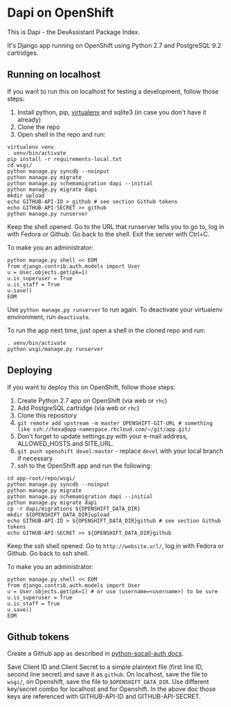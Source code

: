 Dapi on OpenShift
=================

This is Dapi - the DevAssistant Package Index.

It's Django app running on OpenShift using Python 2.7 and PostgreSQL 9.2 cartridges.

Running on localhost
--------------------

If you want to run this on localhost for testing a development, follow those steps:

 1. Install python, pip, [virtualenv](https://pypi.python.org/pypi/virtualenv) and sqlite3 (in case you don't have it already)
 2. Clone the repo
 3. Open shell in the repo and run:

````
virtualenv venv
. venv/bin/activate
pip install -r requirements-local.txt
cd wsgi/
python manage.py syncdb --noinput
python manage.py migrate
python manage.py schemamigration dapi --initial
python manage.py migrate dapi
mkdir upload
echo GITHUB-API-ID > github # see section Github tokens
echo GITHUB-API-SECRET >> github
python manage.py runserver
````

Keep the shell opened. Go to the URL that runserver tells you to go to, log in with Fedora or Github. Go back to the shell. Exit the server with Ctrl+C.

To make you an administrator:

```
python manage.py shell << EOM
from django.contrib.auth.models import User
u = User.objects.get(pk=1)
u.is_superuser = True
u.is_staff = True
u.save()
EOM
````

Use `python manage.py runserver` to run again. To deactivate your virtualenv environment, run `deactivate`.

To run the app next time, just open a shell in the cloned repo and run:

````
. venv/bin/activate
python wsgi/manage.py runserver
````

Deploying
---------

If you want to deploy this on OpenShift, follow those steps:

 1. Create Python 2.7 app on OpenShift (via web or `rhc`)
 2. Add PostgreSQL cartridge (via web or `rhc`)
 3. Clone this repository
 4. `git remote add upstream -m master OPENSHIFT-GIT-URL # something like ssh://hexa@app-namespace.rhcloud.com/~/git/app.git/`
 5. Don't forget to update settings.py with your e-mail address, ALLOWED_HOSTS and SITE_URL.
 6. `git push openshift devel:master` - replace `devel` with your local branch if necessary
 7. ssh to the OpenShift app and run the following:

````
cd app-root/repo/wsgi/
python manage.py syncdb --noinput
python manage.py migrate
python manage.py schemamigration dapi --initial
python manage.py migrate dapi
cp -r dapi/migrations ${OPENSHIFT_DATA_DIR}
mkdir ${OPENSHIFT_DATA_DIR}upload
echo GITHUB-API-ID > ${OPENSHIFT_DATA_DIR}github # see section Github tokens
echo GITHUB-API-SECRET >> ${OPENSHIFT_DATA_DIR}github
````
Keep the ssh shell opened. Go to `http://website.url/`, log in with Fedora or Github. Go back to ssh shell.

To make you an administrator:

````
python manage.py shell << EOM
from django.contrib.auth.models import User
u = User.objects.get(pk=1) # or use (username=<username>) to be sure
u.is_superuser = True
u.is_staff = True
u.save()
EOM

````

Github tokens
-------------

Create a Github app as described in [python-socail-auth docs](http://psa.matiasaguirre.net/docs/backends/github.html).

Save Client ID and Client Secret to a simple plaintext file (first line ID, second line secret) and save it as `github`. On localhost, save the file to `wsgi/`, on Openshift, save the file to `$OPENSHIFT_DATA_DIR`. Use different key/secret combo for localhost and for Openshift. In the above doc those keys are referenced with GITHUB-API-ID and GITHUB-API-SECRET.

